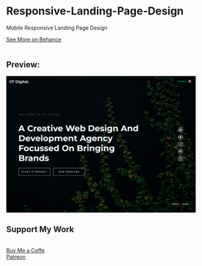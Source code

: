 # Responsive-Landing-Page-Design
Mobile Responsive Landing Page Design


<a target="_blank" href="https://www.behance.net/danishlaeeq">See More on Behance</a>
</br>
</br>
## Preview:
<img src="preview.png">
</br>
<div class="bottom-text">
   <h2>Support My Work</h2>
   </br>
   <a target="_blank" href="https://www.buymeacoffee.com/danishlaeeq">Buy Me a Coffe</a>
   </br>
   <a target="_blank" href="https://www.patreon.com/danishlaeeq">Patreon</a>
</div>
